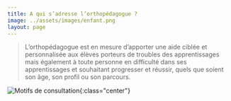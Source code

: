 ```yaml
---
title: A qui s’adresse l’orthopédagogue ?
image: ../assets/images/enfant.png
layout: page
---
```


>L’orthopédagogue est en mesure d’apporter une aide ciblée et personnalisée aux élèves porteurs de troubles des apprentissages mais également à toute personne en difficulté dans ses apprentissages et souhaitant progresser et réussir, quels que soient son âge, son profil ou son parcours.

![Motifs de consultation](../assets/images/motifs_consultation.png){:class="center"}
